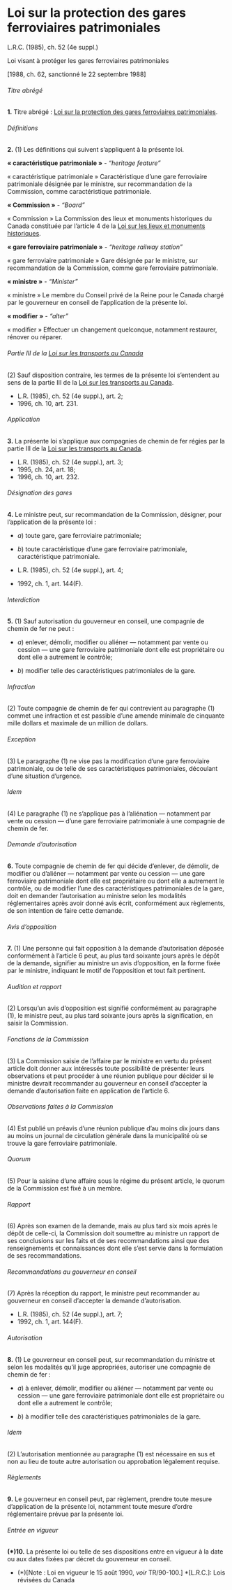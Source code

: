 # Loi sur la protection des gares ferroviaires patrimoniales

L.R.C. (1985), ch. 52 (4e suppl.)

Loi visant à protéger les gares ferroviaires patrimoniales

[1988, ch. 62, sanctionné le 22 septembre 1988]

###### Titre abrégé

**1.** Titre abrégé : [Loi sur la protection des gares ferroviaires patrimoniales](/canada/fra/lois/H/H-3.5.md).

###### Définitions

**2.** (1) Les définitions qui suivent s’appliquent à la présente loi.

**« caractéristique patrimoniale »** - _“heritage feature”_

    

« caractéristique patrimoniale » Caractéristique d’une gare ferroviaire patrimoniale désignée par le ministre, sur recommandation de la Commission, comme caractéristique patrimoniale.

**« Commission »** - _“Board”_

    

« Commission » La Commission des lieux et monuments historiques du Canada constituée par l’article 4 de la [Loi sur les lieux et monuments historiques](/canada/fra/lois/H/H-4.md).

**« gare ferroviaire patrimoniale »** - _“heritage railway station”_

    

« gare ferroviaire patrimoniale » Gare désignée par le ministre, sur recommandation de la Commission, comme gare ferroviaire patrimoniale.

**« ministre »** - _“Minister”_

    

« ministre » Le membre du Conseil privé de la Reine pour le Canada chargé par le gouverneur en conseil de l’application de la présente loi.

**« modifier »** - _“alter”_

    

« modifier » Effectuer un changement quelconque, notamment restaurer, rénover ou réparer.

###### Partie III de la [Loi sur les transports au Canada](/canada/fra/lois/C/C-10.4.md)

(2) Sauf disposition contraire, les termes de la présente loi s’entendent au sens de la partie III de la [Loi sur les transports au Canada](/canada/fra/lois/C/C-10.4.md).

  * L.R. (1985), ch. 52 (4e suppl.), art. 2;
  * 1996, ch. 10, art. 231.

###### Application

**3.** La présente loi s’applique aux compagnies de chemin de fer régies par la partie III de la [Loi sur les transports au Canada](/canada/fra/lois/C/C-10.4.md).

  * L.R. (1985), ch. 52 (4e suppl.), art. 3;
  * 1995, ch. 24, art. 18;
  * 1996, ch. 10, art. 232.

###### Désignation des gares

**4.** Le ministre peut, sur recommandation de la Commission, désigner, pour l’application de la présente loi :

  * _a_) toute gare, gare ferroviaire patrimoniale;

  * _b_) toute caractéristique d’une gare ferroviaire patrimoniale, caractéristique patrimoniale.

  * L.R. (1985), ch. 52 (4e suppl.), art. 4;
  * 1992, ch. 1, art. 144(F).

###### Interdiction

**5.** (1) Sauf autorisation du gouverneur en conseil, une compagnie de chemin de fer ne peut :

  * _a_) enlever, démolir, modifier ou aliéner — notamment par vente ou cession — une gare ferroviaire patrimoniale dont elle est propriétaire ou dont elle a autrement le contrôle;

  * _b_) modifier telle des caractéristiques patrimoniales de la gare.

###### Infraction

(2) Toute compagnie de chemin de fer qui contrevient au paragraphe (1) commet une infraction et est passible d’une amende minimale de cinquante mille dollars et maximale de un million de dollars.

###### Exception

(3) Le paragraphe (1) ne vise pas la modification d’une gare ferroviaire patrimoniale, ou de telle de ses caractéristiques patrimoniales, découlant d’une situation d’urgence.

###### Idem

(4) Le paragraphe (1) ne s’applique pas à l’aliénation — notamment par vente ou cession — d’une gare ferroviaire patrimoniale à une compagnie de chemin de fer.

###### Demande d’autorisation

**6.** Toute compagnie de chemin de fer qui décide d’enlever, de démolir, de modifier ou d’aliéner — notamment par vente ou cession — une gare ferroviaire patrimoniale dont elle est propriétaire ou dont elle a autrement le contrôle, ou de modifier l’une des caractéristiques patrimoniales de la gare, doit en demander l’autorisation au ministre selon les modalités réglementaires après avoir donné avis écrit, conformément aux règlements, de son intention de faire cette demande.

###### Avis d’opposition

**7.** (1) Une personne qui fait opposition à la demande d’autorisation déposée conformément à l’article 6 peut, au plus tard soixante jours après le dépôt de la demande, signifier au ministre un avis d’opposition, en la forme fixée par le ministre, indiquant le motif de l’opposition et tout fait pertinent.

###### Audition et rapport

(2) Lorsqu’un avis d’opposition est signifié conformément au paragraphe (1), le ministre peut, au plus tard soixante jours après la signification, en saisir la Commission.

###### Fonctions de la Commission

(3) La Commission saisie de l’affaire par le ministre en vertu du présent article doit donner aux intéressés toute possibilité de présenter leurs observations et peut procéder à une réunion publique pour décider si le ministre devrait recommander au gouverneur en conseil d’accepter la demande d’autorisation faite en application de l’article 6.

###### Observations faites à la Commission

(4) Est publié un préavis d’une réunion publique d’au moins dix jours dans au moins un journal de circulation générale dans la municipalité où se trouve la gare ferroviaire patrimoniale.

###### Quorum

(5) Pour la saisine d’une affaire sous le régime du présent article, le quorum de la Commission est fixé à un membre.

###### Rapport

(6) Après son examen de la demande, mais au plus tard six mois après le dépôt de celle-ci, la Commission doit soumettre au ministre un rapport de ses conclusions sur les faits et de ses recommandations ainsi que des renseignements et connaissances dont elle s’est servie dans la formulation de ses recommandations.

###### Recommandations au gouverneur en conseil

(7) Après la réception du rapport, le ministre peut recommander au gouverneur en conseil d’accepter la demande d’autorisation.

  * L.R. (1985), ch. 52 (4e suppl.), art. 7;
  * 1992, ch. 1, art. 144(F).

###### Autorisation

**8.** (1) Le gouverneur en conseil peut, sur recommandation du ministre et selon les modalités qu’il juge appropriées, autoriser une compagnie de chemin de fer :

  * _a_) à enlever, démolir, modifier ou aliéner — notamment par vente ou cession — une gare ferroviaire patrimoniale dont elle est propriétaire ou dont elle a autrement le contrôle;

  * _b_) à modifier telle des caractéristiques patrimoniales de la gare.

###### Idem

(2) L’autorisation mentionnée au paragraphe (1) est nécessaire en sus et non au lieu de toute autre autorisation ou approbation légalement requise.

###### Règlements

**9.** Le gouverneur en conseil peut, par règlement, prendre toute mesure d’application de la présente loi, notamment toute mesure d’ordre réglementaire prévue par la présente loi.

###### Entrée en vigueur

**(*)10.** La présente loi ou telle de ses dispositions entre en vigueur à la date ou aux dates fixées par décret du gouverneur en conseil.

  * (*)[Note : Loi en vigueur le 15 août 1990, _voir_ TR/90-100.]
  *[L.R.C.]: Lois révisées du Canada

